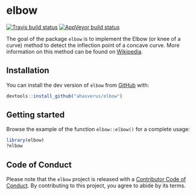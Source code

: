 
<!-- README.md is generated from README.Rmd. Please edit that file -->

# elbow

<!-- badges: start -->

[![Travis build
status](https://travis-ci.com/ahasverus/elbow.svg?branch=master)](https://travis-ci.com/ahasverus/elbow)
[![AppVeyor build
status](https://ci.appveyor.com/api/projects/status/github/ahasverus/elbow?branch=master&svg=true)](https://ci.appveyor.com/project/ahasverus/elbow)
<!-- badges: end -->

The goal of the package `elbow` is to implement the Elbow (or knee of a
curve) method to detect the inflection point of a concave curve. More
information on this method can be found on
[Wikipedia](https://en.wikipedia.org/wiki/Elbow_method_\(clustering\)).

## Installation

You can install the dev version of `elbow` from
[GitHub](https://github.com/ahasverus/elbow) with:

``` r
devtools::install_github("ahasverus/elbow")
```

## Getting started

Browse the example of the function `elbow::elbow()` for a complete
usage:

``` r
library(elbow)
?elbow
```

## Code of Conduct

Please note that the `elbow` project is released with a [Contributor
Code of
Conduct](https://contributor-covenant.org/version/2/0/CODE_OF_CONDUCT.html).
By contributing to this project, you agree to abide by its terms.

